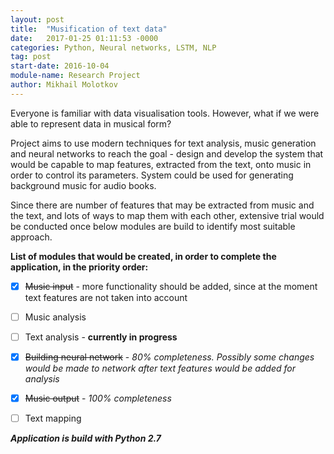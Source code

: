 ```yaml
---
layout: post
title:  "Musification of text data"
date:   2017-01-25 01:11:53 -0000
categories: Python, Neural networks, LSTM, NLP
tag: post
start-date: 2016-10-04
module-name: Research Project
author: Mikhail Molotkov
---
```

Everyone is familiar with data visualisation tools. However, what if we were able to represent data in musical form?

Project aims to use modern techniques for text analysis, music generation and neural networks to reach the goal - design and develop the system that would be capable to map features, extracted from the text, onto music in order to control its parameters. System could be used for generating background music for audio books.

Since there are number of features that may be extracted from music and the text, and lots of ways to map them with each other, extensive trial would be conducted once below modules are build to identify most suitable approach.

**List of modules that would be created, in order to complete the application, in the priority order:**

- [x] ~~Music input~~ - more functionality should be added, since at the moment text features are not taken into account
- [ ] Music analysis

- [ ] Text analysis - **currently in progress**

- [x] ~~Building neural network~~ - *80% completeness. Possibly some changes would be made to network after text features would be added for analysis*

- [x] ~~Music output~~ - *100% completeness*

- [ ] Text mapping

**_Application is build with Python 2.7_**
